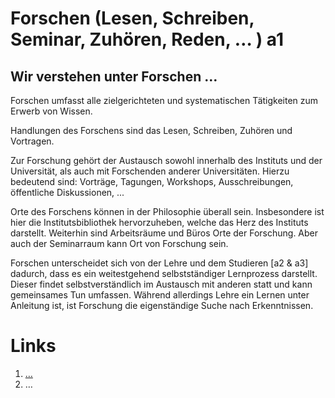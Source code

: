 <!---
   NAME - The NAME of this project is:
ethos

  FILE - The FILENAME of the current file is:
/a1.md

  CREATION - This project was CREATED on:
2017-01-28-16:15:00 UTC

  MODIFICATION - This project was last MODIFIED on:
2017-01-28-16:15:00 UTC

  VERSION - The current VERSION of this project is:
<git-commit-hash>-2017-01-28-16:15:00 UTC

  CREATOR(S) - This project was CREATED by:
Michael Czechowski, Martin Maga

  CONTACT - You can CONTACT the creator(s) or developer(s) of this project at:
E-Mail: mail@martinmaga.de

  COPYRIGHT - The COPYRIGHT holder of this project is:
COPYRIGHT (c) 2016 Martin Maga

  LICENSE - This project is LICENSED under the following license:
Martin Maga 2016 CC BY-SA 4.0 https://creativecommons.org

  SUBFILE – This is a SUBFILE! For more INFORMATION on this project go to:
/README.md
--->

# Forschen (Lesen, Schreiben, Seminar, Zuhören, Reden, … ) a1
## Wir verstehen unter Forschen …

Forschen umfasst alle zielgerichteten und systematischen Tätigkeiten zum Erwerb
von Wissen.

Handlungen des Forschens sind das Lesen, Schreiben, Zuhören und Vortragen.

Zur Forschung gehört der Austausch sowohl innerhalb des Instituts und der
Universität, als auch mit Forschenden anderer Universitäten.
Hierzu bedeutend sind: Vorträge, Tagungen, Workshops, Ausschreibungen,
öffentliche Diskussionen, ...

Orte des Forschens können in der Philosophie überall sein.
Insbesondere ist hier die Institutsbibliothek hervorzuheben, welche das Herz des
Instituts darstellt.
Weiterhin sind Arbeitsräume und Büros Orte der Forschung.
Aber auch der Seminarraum kann Ort von Forschung sein.

Forschen unterscheidet sich von der Lehre und dem Studieren [a2 & a3] dadurch,
dass es ein weitestgehend selbstständiger Lernprozess darstellt.
Dieser findet selbstverständlich im Austausch mit anderen statt und kann
gemeinsames Tun umfassen.
Während allerdings Lehre ein Lernen unter Anleitung ist, ist Forschung die
eigenständige Suche nach Erkenntnissen.


# Links
1. […](…)
2. …
